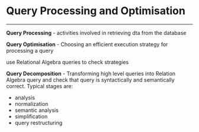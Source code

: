 # Query Processing and Optimisation

[]()

---

**Query Processing** - activities involved in retrieving dta from the database

**Query Optimisation** - Choosing an efficient execution strategy for processing a query

use Relational Algebra queries to check strategies

**Query Decomposition** - Transforming high level queries into Relation Algebra query and check that query is syntactically and semantically correct. Typical stages are:

- analysis
- normalization
- semantic analysis
- simplification
- query restructuring

